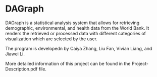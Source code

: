 # DAGraph  
DAGraph is a statistical analysis system that allows for retrieving demographic, environmental, and health data from the World Bank. It renders the retrieved or processed data with different categories of visualization which are selected by the user.   

The program is developedn by Caiya Zhang, Liu Fan, Vivian Liang, and Jiawei Li.  

More detailed information of this project can be found in the Project-Description.pdf file.
